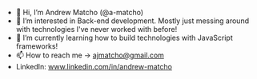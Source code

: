 - 👋 Hi, I’m Andrew Matcho (@a-matcho)
- 👀 I’m interested in Back-end development. Mostly just messing around with technologies I've never worked with before!
- 🌱 I’m currently learning how to build technologies with JavaScript frameworks!
- 📫 How to reach me -> ajmatcho@gmail.com 
- LinkedIn: www.linkedin.com/in/andrew-matcho

<!---
a-matcho/a-matcho is a ✨ special ✨ repository because its `README.md` (this file) appears on your GitHub profile.
You can click the Preview link to take a look at your changes.
--->
